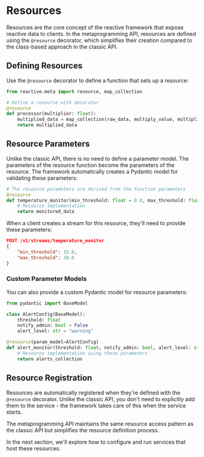 # Resources

Resources are the core concept of the reactive framework that expose reactive data to clients. In the metaprogramming API, resources are defined using the `@resource` decorator, which simplifies their creation compared to the class-based approach in the classic API.

## Defining Resources

Use the `@resource` decorator to define a function that sets up a resource:

```python
from reactive.meta import resource, map_collection

# Define a resource with decorator
@resource
def processor(multiplier: float):
    multiplied_data = map_collection(raw_data, multiply_value, multiplier)
    return multiplied_data
```

## Resource Parameters

Unlike the classic API, there is no need to define a parameter model. The parameters of the resource function become the parameters of the resource. The framework automatically creates a Pydantic model for validating these parameters:

```python
# The resource parameters are derived from the function parameters
@resource
def temperature_monitor(min_threshold: float = 0.0, max_threshold: float = 100.0):
    # Resource implementation
    return monitored_data
```

When a client creates a stream for this resource, they'll need to provide these parameters:

```json
POST /v1/streams/temperature_monitor
{
    "min_threshold": 15.0,
    "max_threshold": 30.0
}
```

### Custom Parameter Models

You can also provide a custom Pydantic model for resource parameters:

```python
from pydantic import BaseModel

class AlertConfig(BaseModel):
    threshold: float
    notify_admin: bool = False
    alert_level: str = "warning"

@resource(param_model=AlertConfig)
def alert_monitor(threshold: float, notify_admin: bool, alert_level: str):
    # Resource implementation using these parameters
    return alerts_collection
```

## Resource Registration

Resources are automatically registered when they're defined with the `@resource` decorator. Unlike the classic API, you don't need to explicitly add them to the service - the framework takes care of this when the service starts.

The metaprogramming API maintains the same resource access pattern as the classic API but simplifies the resource definition process.

In the next section, we'll explore how to configure and run services that host these resources.